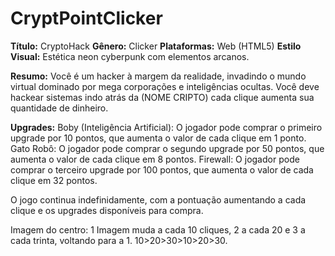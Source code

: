 # CryptPointClicker

**Título:** CryptoHack
**Gênero:** Clicker 
**Plataformas:** Web (HTML5)
**Estilo Visual:** Estética neon cyberpunk com elementos arcanos.

**Resumo:**
Você é um hacker à margem da realidade, invadindo o mundo virtual dominado por mega corporações e inteligências ocultas. Você deve hackear sistemas indo atrás da (NOME CRIPTO) cada clique aumenta sua quantidade de dinheiro.

**Upgrades:**
Boby (Inteligência Artificial): O jogador pode comprar o primeiro upgrade por 10 pontos, que aumenta o valor de cada clique em 1 ponto.
Gato Robô: O jogador pode comprar o segundo upgrade por 50 pontos, que aumenta o valor de cada clique em 8 pontos.
Firewall: O jogador pode comprar o terceiro upgrade por 100 pontos, que aumenta o valor de cada clique em 32 pontos.

O jogo continua indefinidamente, com a pontuação aumentando a cada clique e os upgrades disponíveis para compra.

Imagem do centro: 1 Imagem muda a cada 10 cliques, 2 a cada 20 e 3 a cada trinta, voltando para a 1. 10>20>30>10>20>30.